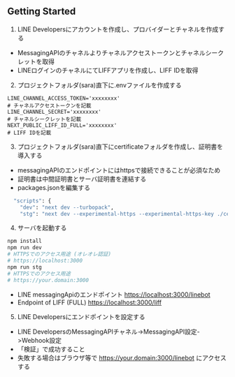 ## Getting Started
1. LINE Developersにアカウントを作成し、プロバイダーとチャネルを作成する
- MessagingAPIのチャネルよりチャネルアクセストークンとチャネルシークレットを取得
- LINEログインのチャネルにてLIFFアプリを作成し、LIFF IDを取得

2. プロジェクトフォルダ(sara)直下に.envファイルを作成する
```
LINE_CHANNEL_ACCESS_TOKEN='xxxxxxxx'
# チャネルアクセストークンを記載
LINE_CHANNEL_SECRET='xxxxxxxx'
# チャネルシークレットを記載
NEXT_PUBLIC_LIFF_ID_FULL='xxxxxxxx'
# LIFF IDを記載
```
3. プロジェクトフォルダ(sara)直下にcertificateフォルダを作成し、証明書を導入する
- messagingAPIのエンドポイントにはhttpsで接続できることが必須なため
- 証明書は中間証明書とサーバ証明書を連結する
- packages.jsonを編集する
```bash
  "scripts": {
    "dev": "next dev --turbopack",
    "stg": "next dev --experimental-https --experimental-https-key ./certificates/<秘密鍵ファイル名> --experimental-https-cert ./certificates/<中間証明書とサーバ証明書を連結したファイル名>",
```

4. サーバを起動する
```bash
npm install
npm run dev
# HTTPSでのアクセス用途 (オレオレ認証)
# https://localhost:3000
npm run stg
# HTTPSでのアクセス用途
# https://your.domain:3000
```
- LINE messagingApiのエンドポイント
[https://localhost:3000/linebot](http://localhost:3000/linebot)
- Endpoint of LIFF (FULL)
[https://localhost:3000/liff](http://localhost:3000/liff)

5. LINE Developersにエンドポイントを設定する
- LINE DevelopersのMessagingAPIチャネル->MessagingAPI設定->Webhook設定
- 「検証」で成功すること
- 失敗する場合はブラウザ等で https://your.domain:3000/linebot にアクセスする